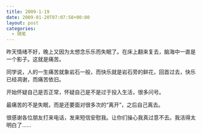 ```yaml
---
title: 2009-1-19
date: 2009-01-20T07:07:58+00:00
layout: post
categories:
  - 随笔
---
```


昨天情绪不好，晚上又因为太想念乐乐而失眠了。在床上翻来复去，脑海中一直是一个影子。这就是痛苦。

同学说，人的一生痛苦就象岩石一般，而快乐就是岩石旁的鲜花，回首过去，快乐已经凋谢，而痛苦依旧。

开始怀疑自己是否正常，怀疑自己是不是过于投入生活，很多问号。

最痛苦的不是失眠，而是还要面对很多次的“离开”，之后自己离去。

很感谢各位朋友打来电话，发来短信安慰我。让你们操心我真过意不去。我活得太明白了……